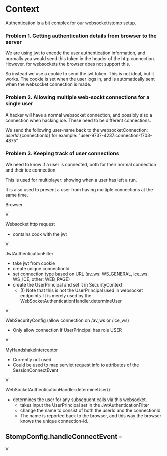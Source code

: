 # Context

Authentication is a bit complex for our websocket/stomp setup.

### Problem 1. Getting authentication details from browser to the server
We are using jwt to encode the user authentication information, and normally you
would send this token in the header of the http connection. However, for websockets the browser does not support this. 

So instead we use a cookie to send the jwt token. This is not ideal, but it works.
The cookie is set when the user logs in, and is automatically sent when the websocket connection is made.

### Problem 2. Allowing multiple web-sockt connections for a single user
A hacker will have a normal websocket connection, and possibly also a connection when hacking ice. 
These need to be different connections.

We send the following user-name back to the websocketConnection: ${userId}:${connectionId} for example:
"user-9737-4237:connection-f703-4875"

### Problem 3. Keeping track of user connections
We need to know if a user is connected, both for their normal connection and their ice connection.

This is used for multiplayer: showing when a user has left a run.

It is also used to prevent a user from having multiple connections at the same time.





Browser

V

Websocket http request
- contains cook with the jwt

V

JwtAuthenticationFilter
 - take jwt from cookie
 - create unique connectionId
 - set connection type based on URL (av_ws: WS_GENERAL, ice_ws: WS_ICE, other: WEB_PAGE)
 - create the UserPrincipal and set it in SecurityContext
   - (!) Note that this is not the UserPrincipal used in websocket endpoints. It is merely used by the WebSocketAuthenticationHandler.determineUser

V

WebSecurityConfig (allow connection on /av_ws or /ice_ws)
- Only allow connection if UserPrincipal has role USER

V

MyHandshakeInterceptor
- Currently not used.
- Could be used to map servlet request info to attributes of the SessionConnectEvent

V

WebSocketAuthenticationHandler.determineUser()
- determines the user for any subsequent calls via this websocket.
    - takes input the UserPrincipal set in the JwtAuthenticationFilter
    - change the name to consist of both the userId and the connectionId.
    - The name is reported back to the browser, and this way the browser knows the unique connection-id.

StompConfig.handleConnectEvent -
- 
 
V
